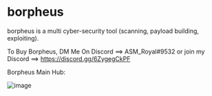 # borpheus
borpheus is a multi cyber-security tool (scanning, payload building, exploiting).

To Buy Borpheus, DM Me On Discord ==> ASM_Royal#9532
  or join my Discord ==> https://discord.gg/6ZygegCkPF



Borpheus Main Hub:

![image](https://user-images.githubusercontent.com/89786570/178143743-48df3eb1-dabe-4a2b-9f73-d928821a0cbb.png)
